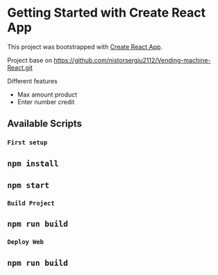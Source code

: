 # Getting Started with Create React App

This project was bootstrapped with [Create React App](https://github.com/facebook/create-react-app).

Project base on https://github.com/nistorsergiu2112/Vending-machine-React.git

Different features

- Max amount product
- Enter number credit

## Available Scripts

### `First setup`

## `npm install`

## `npm start`

### `Build Project`

## `npm run build`

### `Deploy Web`

## `npm run build`


